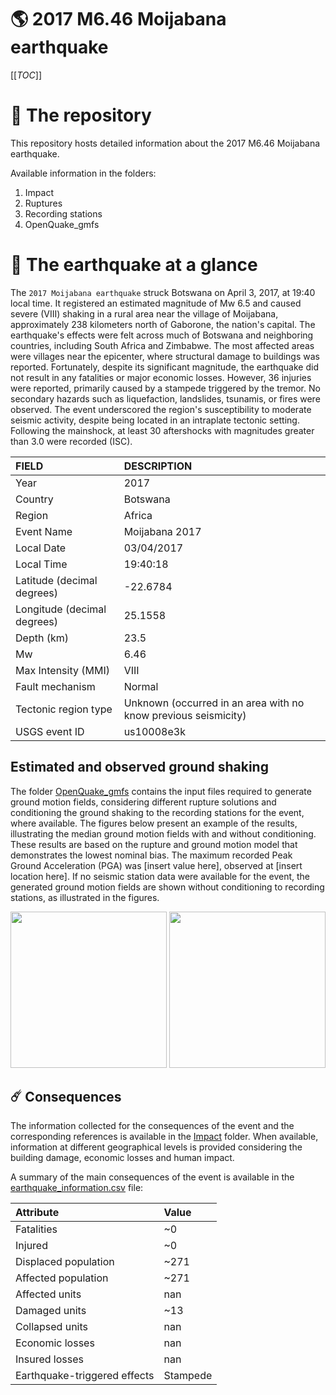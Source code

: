 # 🌎 2017 M6.46 Moijabana earthquake
[[_TOC_]]

# 📂 The repository

This repository hosts detailed information about the 2017 M6.46 Moijabana earthquake.

Available information in the folders:

1. Impact
2. Ruptures
3. Recording stations
4. OpenQuake_gmfs


# 🚀 The earthquake at a glance 

The `2017 Moijabana earthquake` struck Botswana on April 3, 2017, at 19:40 local time. It registered an estimated magnitude of Mw 6.5 and caused severe (VIII) shaking in a rural area near the village of Moijabana, approximately 238 kilometers north of Gaborone, the nation's capital. The earthquake's effects were felt across much of Botswana and neighboring countries, including South Africa and Zimbabwe. The most affected areas were villages near the epicenter, where structural damage to buildings was reported. Fortunately, despite its significant magnitude, the earthquake did not result in any fatalities or major economic losses. However, 36 injuries were reported, primarily caused by a stampede triggered by the tremor. No secondary hazards such as liquefaction, landslides, tsunamis, or fires were observed. The event underscored the region's susceptibility to moderate seismic activity, despite being located in an intraplate tectonic setting. Following the mainshock, at least 30 aftershocks with magnitudes greater than 3.0 were recorded (ISC).

| FIELD | DESCRIPTION |
|:-------|:-------------|
| Year | 2017 |
| Country | Botswana |
| Region | Africa |
| Event Name | Moijabana 2017 |
| Local Date | 03/04/2017 |
| Local Time | 19:40:18 |
| Latitude (decimal degrees) | -22.6784 |
| Longitude (decimal degrees) | 25.1558 |
| Depth (km) | 23.5 |
| Mw | 6.46 |
| Max Intensity (MMI) | VIII |
| Fault mechanism | Normal |
| Tectonic region type | Unknown (occurred in an area with no know previous seismicity) |
| USGS event ID | us10008e3k |

## Estimated and observed ground shaking

The folder [OpenQuake_gmfs](./OpenQuake_gmfs/) contains the input files required to generate ground motion fields, considering different rupture solutions and conditioning the ground shaking to the recording stations for the event, where available. The figures below present an example of the results, illustrating the median ground motion fields with and without conditioning. These results are based on the rupture and ground motion model that demonstrates the lowest nominal bias. The maximum recorded Peak Ground Acceleration (PGA) was [insert value here], observed at [insert location here]. If no seismic station data were available for the event, the generated ground motion fields are shown without conditioning to recording stations, as illustrated in the figures.

<img src="./4_OpenQuake_gmfs/median_gmf_stations_none.png" height="250">
<img src="./4_OpenQuake_gmfs/median_gmf_stations_all.png" height="250">

## ☄️ Consequences

The information collected for the consequences of the event and the corresponding references is available in the [Impact](./Impact) folder. When available, information at different geographical levels is provided considering the building damage, economic losses and human impact.

A summary of the main consequences of the event is available in the [earthquake_information.csv](./earthquake_information.csv) file:

| Attribute | Value |
|:-------|:-------------|
| Fatalities | ~0 |
| Injured | ~0 |
| Displaced population | ~271 |
| Affected population | ~271 |
| Affected units | nan |
| Damaged units | ~13  |
| Collapsed units | nan |
| Economic losses | nan |
| Insured losses | nan |
| Earthquake-triggered effects | Stampede |